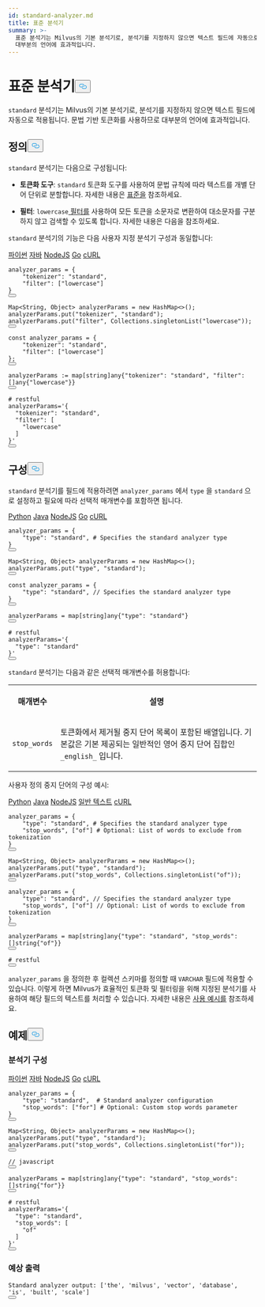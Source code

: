 ```yaml
---
id: standard-analyzer.md
title: 표준 분석기
summary: >-
  표준 분석기는 Milvus의 기본 분석기로, 분석기를 지정하지 않으면 텍스트 필드에 자동으로 적용됩니다. 문법 기반 토큰화를 사용하므로
  대부분의 언어에 효과적입니다.
---
```

<h1 id="Standard-Analyzer" class="common-anchor-header">표준 분석기<button data-href="#Standard-Analyzer" class="anchor-icon" translate="no">
      <svg translate="no"
        aria-hidden="true"
        focusable="false"
        height="20"
        version="1.1"
        viewBox="0 0 16 16"
        width="16"
      >
        <path
          fill="#0092E4"
          fill-rule="evenodd"
          d="M4 9h1v1H4c-1.5 0-3-1.69-3-3.5S2.55 3 4 3h4c1.45 0 3 1.69 3 3.5 0 1.41-.91 2.72-2 3.25V8.59c.58-.45 1-1.27 1-2.09C10 5.22 8.98 4 8 4H4c-.98 0-2 1.22-2 2.5S3 9 4 9zm9-3h-1v1h1c1 0 2 1.22 2 2.5S13.98 12 13 12H9c-.98 0-2-1.22-2-2.5 0-.83.42-1.64 1-2.09V6.25c-1.09.53-2 1.84-2 3.25C6 11.31 7.55 13 9 13h4c1.45 0 3-1.69 3-3.5S14.5 6 13 6z"
        ></path>
      </svg>
    </button></h1><p><code translate="no">standard</code> 분석기는 Milvus의 기본 분석기로, 분석기를 지정하지 않으면 텍스트 필드에 자동으로 적용됩니다. 문법 기반 토큰화를 사용하므로 대부분의 언어에 효과적입니다.</p>
<h2 id="Definition" class="common-anchor-header">정의<button data-href="#Definition" class="anchor-icon" translate="no">
      <svg translate="no"
        aria-hidden="true"
        focusable="false"
        height="20"
        version="1.1"
        viewBox="0 0 16 16"
        width="16"
      >
        <path
          fill="#0092E4"
          fill-rule="evenodd"
          d="M4 9h1v1H4c-1.5 0-3-1.69-3-3.5S2.55 3 4 3h4c1.45 0 3 1.69 3 3.5 0 1.41-.91 2.72-2 3.25V8.59c.58-.45 1-1.27 1-2.09C10 5.22 8.98 4 8 4H4c-.98 0-2 1.22-2 2.5S3 9 4 9zm9-3h-1v1h1c1 0 2 1.22 2 2.5S13.98 12 13 12H9c-.98 0-2-1.22-2-2.5 0-.83.42-1.64 1-2.09V6.25c-1.09.53-2 1.84-2 3.25C6 11.31 7.55 13 9 13h4c1.45 0 3-1.69 3-3.5S14.5 6 13 6z"
        ></path>
      </svg>
    </button></h2><p><code translate="no">standard</code> 분석기는 다음으로 구성됩니다:</p>
<ul>
<li><p><strong>토큰화 도구</strong>: <code translate="no">standard</code> 토큰화 도구를 사용하여 문법 규칙에 따라 텍스트를 개별 단어 단위로 분할합니다. 자세한 내용은 <a href="/docs/ko/standard-tokenizer.md">표준을</a> 참조하세요.</p></li>
<li><p><strong>필터</strong>: <code translate="no">lowercase</code><a href="/docs/ko/lowercase-filter.md"> 필터를</a> 사용하여 모든 토큰을 소문자로 변환하여 대소문자를 구분하지 않고 검색할 수 있도록 합니다. 자세한 내용은 다음을 참조하세요.</p></li>
</ul>
<p><code translate="no">standard</code> 분석기의 기능은 다음 사용자 지정 분석기 구성과 동일합니다:</p>
<div class="multipleCode">
   <a href="#python">파이썬</a> <a href="#java">자바</a> <a href="#javascript">NodeJS</a> <a href="#go">Go</a> <a href="#bash">cURL</a></div>
<pre><code translate="no" class="language-python">analyzer_params = {
    <span class="hljs-string">&quot;tokenizer&quot;</span>: <span class="hljs-string">&quot;standard&quot;</span>,
    <span class="hljs-string">&quot;filter&quot;</span>: [<span class="hljs-string">&quot;lowercase&quot;</span>]
}
<button class="copy-code-btn"></button></code></pre>
<pre><code translate="no" class="language-java">Map&lt;String, Object&gt; analyzerParams = <span class="hljs-keyword">new</span> <span class="hljs-title class_">HashMap</span>&lt;&gt;();
analyzerParams.put(<span class="hljs-string">&quot;tokenizer&quot;</span>, <span class="hljs-string">&quot;standard&quot;</span>);
analyzerParams.put(<span class="hljs-string">&quot;filter&quot;</span>, Collections.singletonList(<span class="hljs-string">&quot;lowercase&quot;</span>));
<button class="copy-code-btn"></button></code></pre>
<pre><code translate="no" class="language-javascript"><span class="hljs-keyword">const</span> analyzer_params = {
    <span class="hljs-string">&quot;tokenizer&quot;</span>: <span class="hljs-string">&quot;standard&quot;</span>,
    <span class="hljs-string">&quot;filter&quot;</span>: [<span class="hljs-string">&quot;lowercase&quot;</span>]
};
<button class="copy-code-btn"></button></code></pre>
<pre><code translate="no" class="language-go">analyzerParams := <span class="hljs-keyword">map</span>[<span class="hljs-type">string</span>]any{<span class="hljs-string">&quot;tokenizer&quot;</span>: <span class="hljs-string">&quot;standard&quot;</span>, <span class="hljs-string">&quot;filter&quot;</span>: []any{<span class="hljs-string">&quot;lowercase&quot;</span>}}
<button class="copy-code-btn"></button></code></pre>
<pre><code translate="no" class="language-bash"><span class="hljs-comment"># restful</span>
analyzerParams=<span class="hljs-string">&#x27;{
  &quot;tokenizer&quot;: &quot;standard&quot;,
  &quot;filter&quot;: [
    &quot;lowercase&quot;
  ]
}&#x27;</span>
<button class="copy-code-btn"></button></code></pre>
<h2 id="Configuration" class="common-anchor-header">구성<button data-href="#Configuration" class="anchor-icon" translate="no">
      <svg translate="no"
        aria-hidden="true"
        focusable="false"
        height="20"
        version="1.1"
        viewBox="0 0 16 16"
        width="16"
      >
        <path
          fill="#0092E4"
          fill-rule="evenodd"
          d="M4 9h1v1H4c-1.5 0-3-1.69-3-3.5S2.55 3 4 3h4c1.45 0 3 1.69 3 3.5 0 1.41-.91 2.72-2 3.25V8.59c.58-.45 1-1.27 1-2.09C10 5.22 8.98 4 8 4H4c-.98 0-2 1.22-2 2.5S3 9 4 9zm9-3h-1v1h1c1 0 2 1.22 2 2.5S13.98 12 13 12H9c-.98 0-2-1.22-2-2.5 0-.83.42-1.64 1-2.09V6.25c-1.09.53-2 1.84-2 3.25C6 11.31 7.55 13 9 13h4c1.45 0 3-1.69 3-3.5S14.5 6 13 6z"
        ></path>
      </svg>
    </button></h2><p><code translate="no">standard</code> 분석기를 필드에 적용하려면 <code translate="no">analyzer_params</code> 에서 <code translate="no">type</code> 을 <code translate="no">standard</code> 으로 설정하고 필요에 따라 선택적 매개변수를 포함하면 됩니다.</p>
<div class="multipleCode">
   <a href="#python">Python</a> <a href="#java">Java</a> <a href="#javascript">NodeJS</a> <a href="#go">Go</a> <a href="#bash">cURL</a></div>
<pre><code translate="no" class="language-python">analyzer_params = {
    <span class="hljs-string">&quot;type&quot;</span>: <span class="hljs-string">&quot;standard&quot;</span>, <span class="hljs-comment"># Specifies the standard analyzer type</span>
}
<button class="copy-code-btn"></button></code></pre>
<pre><code translate="no" class="language-java">Map&lt;String, Object&gt; analyzerParams = <span class="hljs-keyword">new</span> <span class="hljs-title class_">HashMap</span>&lt;&gt;();
analyzerParams.put(<span class="hljs-string">&quot;type&quot;</span>, <span class="hljs-string">&quot;standard&quot;</span>);
<button class="copy-code-btn"></button></code></pre>
<pre><code translate="no" class="language-javascript"><span class="hljs-keyword">const</span> analyzer_params = {
    <span class="hljs-string">&quot;type&quot;</span>: <span class="hljs-string">&quot;standard&quot;</span>, <span class="hljs-comment">// Specifies the standard analyzer type</span>
}
<button class="copy-code-btn"></button></code></pre>
<pre><code translate="no" class="language-go">analyzerParams = <span class="hljs-keyword">map</span>[<span class="hljs-type">string</span>]any{<span class="hljs-string">&quot;type&quot;</span>: <span class="hljs-string">&quot;standard&quot;</span>}
<button class="copy-code-btn"></button></code></pre>
<pre><code translate="no" class="language-bash"><span class="hljs-comment"># restful</span>
analyzerParams=<span class="hljs-string">&#x27;{
  &quot;type&quot;: &quot;standard&quot;
}&#x27;</span>
<button class="copy-code-btn"></button></code></pre>
<p><code translate="no">standard</code> 분석기는 다음과 같은 선택적 매개변수를 허용합니다:</p>
<table>
   <tr>
     <th><p>매개변수</p></th>
     <th><p>설명</p></th>
   </tr>
   <tr>
     <td><p><code translate="no">stop_words</code></p></td>
     <td><p>토큰화에서 제거될 중지 단어 목록이 포함된 배열입니다. 기본값은 기본 제공되는 일반적인 영어 중지 단어 집합인 <code translate="no">_english_</code> 입니다.</p></td>
   </tr>
</table>
<p>사용자 정의 중지 단어의 구성 예시:</p>
<div class="multipleCode">
   <a href="#python">Python</a> <a href="#java">Java</a> <a href="#javascript">NodeJS</a> <a href="#plaintext">일반 텍스트</a> <a href="#bash">cURL</a></div>
<pre><code translate="no" class="language-python">analyzer_params = {
    <span class="hljs-string">&quot;type&quot;</span>: <span class="hljs-string">&quot;standard&quot;</span>, <span class="hljs-comment"># Specifies the standard analyzer type</span>
    <span class="hljs-string">&quot;stop_words&quot;</span>, [<span class="hljs-string">&quot;of&quot;</span>] <span class="hljs-comment"># Optional: List of words to exclude from tokenization</span>
}
<button class="copy-code-btn"></button></code></pre>
<pre><code translate="no" class="language-java">Map&lt;String, Object&gt; analyzerParams = <span class="hljs-keyword">new</span> <span class="hljs-title class_">HashMap</span>&lt;&gt;();
analyzerParams.put(<span class="hljs-string">&quot;type&quot;</span>, <span class="hljs-string">&quot;standard&quot;</span>);
analyzerParams.put(<span class="hljs-string">&quot;stop_words&quot;</span>, Collections.singletonList(<span class="hljs-string">&quot;of&quot;</span>));
<button class="copy-code-btn"></button></code></pre>
<pre><code translate="no" class="language-javascript">analyzer_params = {
    <span class="hljs-string">&quot;type&quot;</span>: <span class="hljs-string">&quot;standard&quot;</span>, <span class="hljs-comment">// Specifies the standard analyzer type</span>
    <span class="hljs-string">&quot;stop_words&quot;</span>, [<span class="hljs-string">&quot;of&quot;</span>] <span class="hljs-comment">// Optional: List of words to exclude from tokenization</span>
}
<button class="copy-code-btn"></button></code></pre>
<pre><code translate="no" class="language-plaintext">analyzerParams = map[string]any{&quot;type&quot;: &quot;standard&quot;, &quot;stop_words&quot;: []string{&quot;of&quot;}}
<button class="copy-code-btn"></button></code></pre>
<pre><code translate="no" class="language-bash"><span class="hljs-comment"># restful</span>
<button class="copy-code-btn"></button></code></pre>
<p><code translate="no">analyzer_params</code> 을 정의한 후 컬렉션 스키마를 정의할 때 <code translate="no">VARCHAR</code> 필드에 적용할 수 있습니다. 이렇게 하면 Milvus가 효율적인 토큰화 및 필터링을 위해 지정된 분석기를 사용하여 해당 필드의 텍스트를 처리할 수 있습니다. 자세한 내용은 <a href="/docs/ko/analyzer-overview.md#Example-use">사용 예시를</a> 참조하세요.</p>
<h2 id="Examples" class="common-anchor-header">예제<button data-href="#Examples" class="anchor-icon" translate="no">
      <svg translate="no"
        aria-hidden="true"
        focusable="false"
        height="20"
        version="1.1"
        viewBox="0 0 16 16"
        width="16"
      >
        <path
          fill="#0092E4"
          fill-rule="evenodd"
          d="M4 9h1v1H4c-1.5 0-3-1.69-3-3.5S2.55 3 4 3h4c1.45 0 3 1.69 3 3.5 0 1.41-.91 2.72-2 3.25V8.59c.58-.45 1-1.27 1-2.09C10 5.22 8.98 4 8 4H4c-.98 0-2 1.22-2 2.5S3 9 4 9zm9-3h-1v1h1c1 0 2 1.22 2 2.5S13.98 12 13 12H9c-.98 0-2-1.22-2-2.5 0-.83.42-1.64 1-2.09V6.25c-1.09.53-2 1.84-2 3.25C6 11.31 7.55 13 9 13h4c1.45 0 3-1.69 3-3.5S14.5 6 13 6z"
        ></path>
      </svg>
    </button></h2><h3 id="Analyzer-configuration" class="common-anchor-header">분석기 구성</h3><div class="multipleCode">
   <a href="#python">파이썬</a> <a href="#java">자바</a> <a href="#javascript">NodeJS</a> <a href="#go">Go</a> <a href="#bash">cURL</a></div>
<pre><code translate="no" class="language-python">analyzer_params = {
    <span class="hljs-string">&quot;type&quot;</span>: <span class="hljs-string">&quot;standard&quot;</span>,  <span class="hljs-comment"># Standard analyzer configuration</span>
    <span class="hljs-string">&quot;stop_words&quot;</span>: [<span class="hljs-string">&quot;for&quot;</span>] <span class="hljs-comment"># Optional: Custom stop words parameter</span>
}
<button class="copy-code-btn"></button></code></pre>
<pre><code translate="no" class="language-java">Map&lt;String, Object&gt; analyzerParams = <span class="hljs-keyword">new</span> <span class="hljs-title class_">HashMap</span>&lt;&gt;();
analyzerParams.put(<span class="hljs-string">&quot;type&quot;</span>, <span class="hljs-string">&quot;standard&quot;</span>);
analyzerParams.put(<span class="hljs-string">&quot;stop_words&quot;</span>, Collections.singletonList(<span class="hljs-string">&quot;for&quot;</span>));
<button class="copy-code-btn"></button></code></pre>
<pre><code translate="no" class="language-javascript"><span class="hljs-comment">// javascript</span>
<button class="copy-code-btn"></button></code></pre>
<pre><code translate="no" class="language-go">analyzerParams = <span class="hljs-keyword">map</span>[<span class="hljs-type">string</span>]any{<span class="hljs-string">&quot;type&quot;</span>: <span class="hljs-string">&quot;standard&quot;</span>, <span class="hljs-string">&quot;stop_words&quot;</span>: []<span class="hljs-type">string</span>{<span class="hljs-string">&quot;for&quot;</span>}}
<button class="copy-code-btn"></button></code></pre>
<pre><code translate="no" class="language-bash"><span class="hljs-comment"># restful</span>
analyzerParams=<span class="hljs-string">&#x27;{
  &quot;type&quot;: &quot;standard&quot;,
  &quot;stop_words&quot;: [
    &quot;of&quot;
  ]
}&#x27;</span>
<button class="copy-code-btn"></button></code></pre>
<h3 id="Expected-output" class="common-anchor-header">예상 출력</h3><pre><code translate="no" class="language-plaintext">Standard analyzer output: [&#x27;the&#x27;, &#x27;milvus&#x27;, &#x27;vector&#x27;, &#x27;database&#x27;, &#x27;is&#x27;, &#x27;built&#x27;, &#x27;scale&#x27;]
<button class="copy-code-btn"></button></code></pre>
